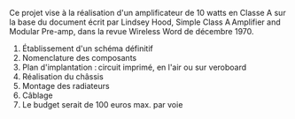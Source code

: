 Ce projet vise à la réalisation d'un amplificateur de 10 watts en Classe A sur la base du document écrit par Lindsey Hood, Simple Class A Amplifier and Modular Pre-amp, dans la revue 
Wireless Word de décembre 1970.
1) Établissement d'un schéma définitif
2) Nomenclature des composants
3) Plan d'implantation : circuit imprimé, en l'air ou sur veroboard
4) Réalisation du châssis
5) Montage des radiateurs
6) Câblage
7) Le budget serait de 100 euros max. par voie
